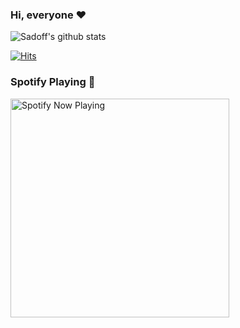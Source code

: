 ### Hi, everyone ❤️

![Sadoff's github stats](https://github-readme-stats.vercel.app/api?username=Sad0ff&theme=dark&show_icons=true)

[![Hits](https://hits.seeyoufarm.com/api/count/incr/badge.svg?url=https%3A%2F%2Fgithub.com%2Fsad0ff&count_bg=%23B0159C&title_bg=%23292929&icon=&icon_color=%23C72BBC&title=Profile+views&edge_flat=false)](https://github.com/Sad0ff/)

### Spotify Playing 🎵

[<img src="https://sadoff.vercel.app/api/spotify" alt="Spotify Now Playing" width="350"/>](https://open.spotify.com/user/thju1az0g2zpfo3ujv6loebxc)
